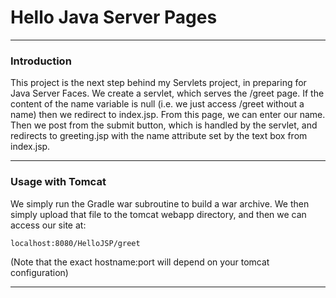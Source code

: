 # Hello Java Server Pages

---

### Introduction

This project is the next step behind my Servlets project, in preparing for Java Server Faces. We create a servlet, which 
serves the /greet page. If the content of the name variable is null (i.e. we just access /greet without a name) then we 
redirect to index.jsp. From this page, we can enter our name. Then we post from the submit button, which is handled by 
the servlet, and redirects to greeting.jsp with the name attribute set by the text box from index.jsp.


---

### Usage with Tomcat

We simply run the Gradle war subroutine to build a war archive. We then simply upload that file to the tomcat webapp 
directory, and then we can access our site at:

    localhost:8080/HelloJSP/greet

(Note that the exact hostname:port will depend on your tomcat configuration)

---

